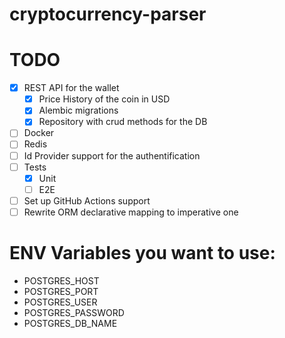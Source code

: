 # cryptocurrency-parser

# TODO 
- [x] REST API for the wallet
  - [x] Price History of the coin in USD
  - [x] Alembic migrations
  - [x] Repository with crud methods for the DB
- [ ] Docker
- [ ] Redis
- [ ] Id Provider support for the authentification
- [ ] Tests
  - [x] Unit
  - [ ] E2E
- [ ] Set up GitHub Actions support
- [ ] Rewrite ORM declarative mapping to imperative one
# ENV Variables you want to use:
- POSTGRES_HOST
- POSTGRES_PORT
- POSTGRES_USER
- POSTGRES_PASSWORD
- POSTGRES_DB_NAME